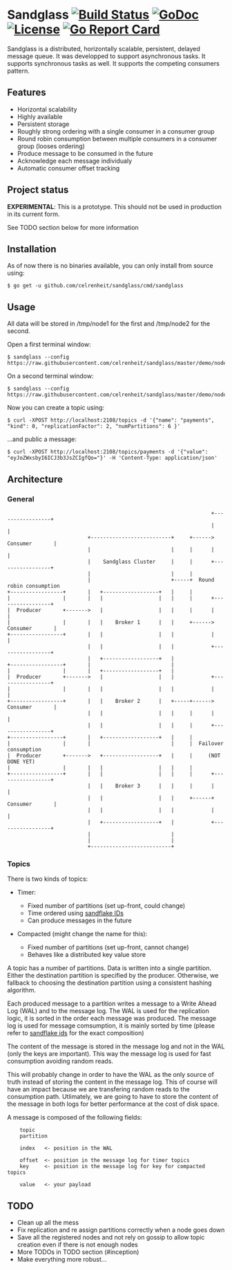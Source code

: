 # Sandglass [![Build Status](https://img.shields.io/travis/celrenheit/sandglass.svg?style=flat-square)](https://travis-ci.org/celrenheit/sandglass) [![GoDoc](https://img.shields.io/badge/godoc-reference-5272B4.svg?style=flat-square)](https://godoc.org/github.com/celrenheit/sandglass/broker) [![License](https://img.shields.io/badge/license-apache-blue.svg?style=flat-square)](LICENSE) [![Go Report Card](https://goreportcard.com/badge/github.com/celrenheit/sandglass?style=flat-square)](https://goreportcard.com/report/github.com/celrenheit/sandglass)

Sandglass is a distributed, horizontally scalable, persistent, delayed message queue. It was developped to support asynchronous tasks. It supports synchronous tasks as well. It supports the competing consumers pattern.

## Features

* Horizontal scalability
* Highly available
* Persistent storage
* Roughly strong ordering with a single consumer in a consumer group
* Round robin consumption between multiple consumers in a consumer group (looses ordering)
* Produce message to be consumed in the future
* Acknowledge each message individualy
* Automatic consumer offset tracking

## Project status

**EXPERIMENTAL**: This is a prototype. This should not be used in production in its current form.

See TODO section below for more information


## Installation

As of now there is no binaries available, you can only install from source using:

```shell
$ go get -u github.com/celrenheit/sandglass/cmd/sandglass
```

## Usage

All data will be stored in /tmp/node1 for the first and /tmp/node2 for the second.

Open a first terminal window:

```shell
$ sandglass --config https://raw.githubusercontent.com/celrenheit/sandglass/master/demo/node1.yaml
```

On a second terminal window:

```shell
$ sandglass --config https://raw.githubusercontent.com/celrenheit/sandglass/master/demo/node2.yaml
```

Now you can create a topic using:
```shell
$ curl -XPOST http://localhost:2108/topics -d '{"name": "payments", "kind": 0, "replicationFactor": 2, "numPartitions": 6 }'
```

...and public a message:

```shell
$ curl -XPOST http://localhost:2108/topics/payments -d '{"value": "eyJoZWxsbyI6ICJ3b3JsZCIgfQo="}' -H 'Content-Type: application/json'
```

## Architecture

### General

```
                                                                  +-----------------+
                                                                  |                 |
                          +--------------------------+     +------>  Consumer       |
                          |                          |     |      |                 |
                          |    Sandglass Cluster     |     |      +-----------------+
                          |                          |     |
                          |                          +-----+  Round robin consumption
+-----------------+       |   +------------------+   |     |
|                 |       |   |                  |   |     |      +-----------------+
|  Producer       +------->   |                  |   |     |      |                 |
|                 |       |   |    Broker 1      |   |     +------>  Consumer       |
+-----------------+       |   |                  |   |            |                 |
                          |   |                  |   |            +-----------------+
                          |   +------------------+   |
+-----------------+       |                          |
|                 |       |   +------------------+   |
|  Producer       +------->   |                  |   |            +-----------------+
|                 |       |   |                  |   |            |                 |
+-----------------+       |   |    Broker 2      |   +-----+------>  Consumer       |
                          |   |                  |   |     |      |                 |
                          |   |                  |   |     |      +-----------------+
+-----------------+       |   +------------------+   |     |
|                 |       |                          |     |  Failover consumption
|  Producer       +------->   +------------------+   |     |     (NOT DONE YET)
|                 |       |   |                  |   |     |
+-----------------+       |   |                  |   |     |      +-----------------+
                          |   |    Broker 3      |   |     |      |                 |
                          |   |                  |   |     +------+  Consumer       |
                          |   |                  |   |            |                 |
                          |   +------------------+   |            +-----------------+
                          |                          |
                          |                          |
                          +--------------------------+
```


### Topics

There is two kinds of topics:
* Timer:
   * Fixed number of partitions (set up-front, could change)
   * Time ordered using [sandflake IDs](https://github.com/celrenheit/sandflake)
   * Can produce messages in the future

* Compacted (might change the name for this):
   * Fixed number of partitions (set up-front, cannot change)
   * Behaves like a distributed key value store


A topic has a number of partitions.
Data is written into a single partition. Either the destination partition is specified by the producer. Otherwise, we fallback to choosing the destination partition using a consistent hashing algorithm.

Each produced message to a partition writes a message to a Write Ahead Log (WAL) and to the message log.
The WAL is used for the replication logic, it is sorted in the order each message was produced.
The message log is used for message comsumption, it is mainly sorted by time (please refer to [sandflake ids](https://github.com/celrenheit/sandflake) for the exact composition)

The content of the message is stored in the message log and not in the WAL (only the keys are important). This way the message log is used for fast consumption avoiding random reads. 

This will probably change in order to have the WAL as the only source of truth instead of storing the content in the message log. This of course will have an impact because we are transfering random reads to the consumption path. Utlimately, we are going to have to store the content of the message in both logs for better performance at the cost of disk space.


A message is composed of the following fields:

        topic
        partition

        index   <- position in the WAL

        offset  <- position in the message log for timer topics
        key     <- position in the message log for key for compacted topics

        value   <- your payload


## TODO

* Clean up all the mess
* Fix replication and re assign partitions correctly when a node goes down
* Save all the registered nodes and not rely on gossip to allow topic creation even if there is not enough nodes
* More TODOs in TODO section (#inception)
* Make everything more robust...